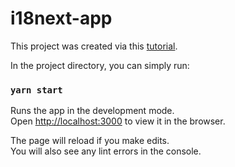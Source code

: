 # i18next-app

This project was created via this [tutorial](https://dev.to/adrai/how-to-properly-internationalize-a-react-application-using-i18next-3hdb).

In the project directory, you can simply run:

### `yarn start`

Runs the app in the development mode.\
Open [http://localhost:3000](http://localhost:3000) to view it in the browser.

The page will reload if you make edits.\
You will also see any lint errors in the console.

